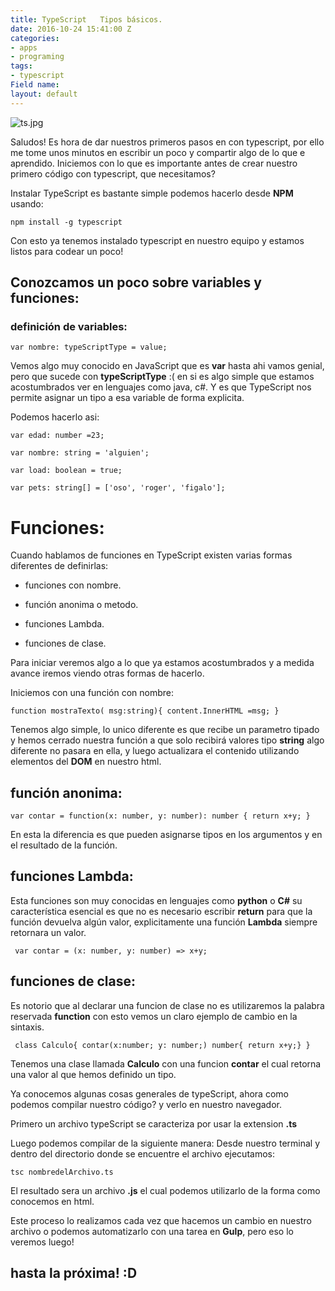 ```yaml
---
title: TypeScript   Tipos básicos.
date: 2016-10-24 15:41:00 Z
categories:
- apps
- programing
tags:
- typescript
Field name: 
layout: default
---
```


![ts.jpg](/uploads/ts.jpg)

Saludos! 
Es hora de dar nuestros primeros pasos en con typescript, por ello me tome unos minutos en escribir un poco y compartir algo de lo que e aprendido. 
Iniciemos con lo que es importante antes de crear nuestro primero código con typescript, que necesitamos?

Instalar TypeScript es bastante simple podemos hacerlo desde  **NPM** usando:

`npm install -g typescript`

Con esto ya tenemos instalado typescript en nuestro equipo y estamos listos para codear un poco!

## Conozcamos un poco sobre  variables y funciones:

### definición de variables:
`var nombre: typeScriptType = value;`

Vemos algo muy conocido en JavaScript que es  **var** hasta ahi vamos genial, pero que sucede con **typeScriptType** :( en si es algo simple que estamos acostumbrados ver en lenguajes como java, c#. Y es que TypeScript nos permite asignar un tipo a esa variable de forma explicita. 

Podemos hacerlo asi:

`var edad: number =23;`

`var nombre: string = 'alguien';`

`var load: boolean = true;`

`var pets: string[] = ['oso', 'roger', 'figalo'];`

# Funciones:
 Cuando hablamos de funciones en TypeScript existen varias formas diferentes de definirlas:

* funciones con nombre.

* función anonima o metodo.

* funciones Lambda.

* funciones de clase.


 Para iniciar veremos algo a lo que ya estamos acostumbrados y a medida avance iremos viendo otras formas de hacerlo.

Iniciemos con una función con nombre:

`function mostraTexto( msg:string){
 content.InnerHTML =msg;
}`

Tenemos algo simple, lo unico diferente es que recibe un parametro tipado y hemos cerrado nuestra función a que solo recibirá valores tipo **string** algo diferente no pasara en ella, y luego actualizara el contenido utilizando elementos del **DOM** en nuestro html.

## función anonima:

`var contar = function(x: number, y: number): number { return x+y; }`

 En esta la diferencia es que pueden asignarse tipos en los argumentos y en el resultado de la función.

## funciones Lambda:
Esta funciones son muy conocidas en lenguajes como **python** o **C#**
su característica esencial es que no es necesario escribir **return** para que la función devuelva algún valor, explicitamente una función **Lambda** siempre retornara un valor.

` var contar = (x: number, y: number) => x+y;`

## funciones de clase:
Es notorio que al declarar una funcion de clase no es utilizaremos la palabra reservada **function** con esto vemos un claro ejemplo de cambio en la sintaxis.

` class Calculo{
   contar(x:number; y: number;) number{ return x+y;}
}`

Tenemos una clase llamada **Calculo** con una funcion **contar** el cual retorna una valor al que hemos definido un tipo.

Ya conocemos algunas cosas generales de typeScript, ahora como podemos compilar nuestro código? y verlo en nuestro navegador.

Primero un archivo typeScript se caracteriza por usar la extension **.ts**

Luego podemos compilar de la siguiente manera:
Desde nuestro terminal y dentro del directorio donde se encuentre el archivo ejecutamos:
 
`tsc nombredelArchivo.ts`

El resultado sera un archivo **.js** el cual podemos utilizarlo de la forma como conocemos en html.

Este proceso lo realizamos cada vez que hacemos un cambio en nuestro archivo o podemos automatizarlo con una tarea en **Gulp**, pero eso lo veremos luego!

## hasta la próxima! :D










 


